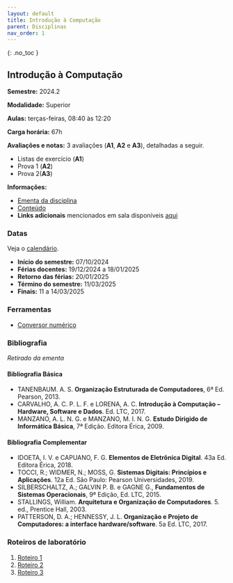 ```yaml
---
layout: default
title: Introdução à Computação
parent: Disciplinas
nav_order: 1
---
```


{: .no_toc }

## Introdução à Computação

**Semestre:** 2024.2

**Modalidade:** Superior

**Aulas:** terças-feiras, 08:40 às 12:20

**Carga horária:** 67h

**Avaliações e notas:** 3 avaliações (**A1**, **A2** e **A3**), detalhadas a seguir.

- Listas de exercício (**A1**)
- Prova 1 (**A2**)
- Prova 2(**A3**)

**Informações:**

- [Ementa da disciplina](https://estudante.ifpb.edu.br/media/cursos/346/disciplina/IC.pdf)
- [Conteúdo](/content/poo/superior/conteudo.html)
- **Links adicionais** mencionados em sala disponíveis [aqui](/content/ic/links.html)

### Datas

Veja o [calendário](/content/ic/calendario.html).

- **Início do semestre:** 07/10/2024
- **Férias docentes:** 19/12/2024 a 18/01/2025
- **Retorno das férias:** 20/01/2025
- **Término do semestre:** 11/03/2025
- **Finais:** 11 a 14/03/2025

### Ferramentas

- [Conversor numérico](https://numerical-converter.vercel.app)

### Bibliografia

_Retirado da ementa_

#### Bibliografia Básica

- TANENBAUM. A. S. **Organização Estruturada de Computadores**, 6ª Ed. Pearson, 2013.
- CARVALHO, A. C. P. L. F. e LORENA, A. C. **Introdução à Computação – Hardware, Software e Dados**. Ed. LTC, 2017.
- MANZANO, A. L. N. G. e MANZANO, M. I. N. G. **Estudo Dirigido de Informática Básica**, 7ª Edição. Editora Érica, 2009.

#### Bibliografia Complementar

- IDOETA, I. V. e CAPUANO, F. G. **Elementos de Eletrônica Digital**. 43a Ed. Editora Érica, 2018.
- TOCCI, R.; WIDMER, N.; MOSS, G. **Sistemas Digitais: Princípios e Aplicações**. 12a Ed. São Paulo: Pearson Universidades, 2019.
- SILBERSCHALTZ, A.; GALVIN P. B. e GAGNE G., **Fundamentos de Sistemas Operacionais**, 9ª Edição, Ed. LTC, 2015.
- STALLINGS, William. **Arquitetura e Organização de Computadores**. 5. ed., Prentice Hall, 2003.
- PATTERSON, D. A.; HENNESSY, J. L. **Organização e Projeto de Computadores: a interface hardware/software**. 5a Ed. LTC, 2017.

### Roteiros de laboratório

1. [Roteiro 1](/content/ic/roteiro-1.html)
1. [Roteiro 2](/content/ic/roteiro-2.html)
1. [Roteiro 3](/content/ic/roteiro-3.html)
